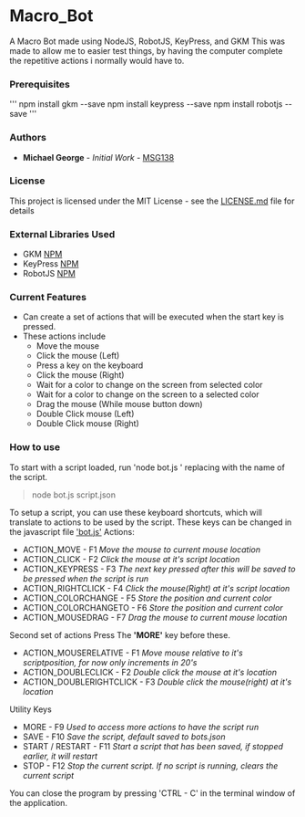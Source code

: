 # Macro_Bot
A Macro Bot made using NodeJS, RobotJS, KeyPress, and GKM
This was made to allow me to easier test things, by having the computer complete the repetitive actions i normally would have to.

### Prerequisites
'''
npm install gkm --save
npm install keypress --save
npm install robotjs --save
'''

### Authors
- **Michael George** - *Initial Work* - [MSG138](https://github.com/msg138)

### License
This project is licensed under the MIT License - see the [LICENSE.md](LICENSE.md) file for details

### External Libraries Used
- GKM [NPM](https://www.npmjs.com/package/gkm)
- KeyPress [NPM](https://www.npmjs.com/package/keypress)
- RobotJS [NPM](https://www.npmjs.com/package/robotjs)

### Current Features
- Can create a set of actions that will be executed when the start key is pressed.
- These actions include
    - Move the mouse
    - Click the mouse (Left)
    - Press a key on the keyboard
    - Click the mouse (Right)
    - Wait for a color to change on the screen from selected color
    - Wait for a color to change on the screen to a selected color
    - Drag the mouse (While mouse button down)
    - Double Click mouse (Left)
    - Double Click mouse (Right)

### How to use
To start with a script loaded, run 'node bot.js <scriptname>' replacing <scriptname> with the name of the script.
> node bot.js script.json

To setup a script, you can use these keyboard shortcuts, which will translate to actions to be used by the script. These keys can be changed in the javascript file ['bot.js'](bot.js)
Actions:
- ACTION_MOVE - F1                  *Move the mouse to current mouse location*
- ACTION_CLICK - F2                 *Click the mouse at it's script location*
- ACTION_KEYPRESS - F3              *The next key pressed after this will be saved to be pressed when the script is run*
- ACTION_RIGHTCLICK - F4            *Click the mouse(Right) at it's script location*
- ACTION_COLORCHANGE - F5           *Store the position and current color*
- ACTION_COLORCHANGETO - F6         *Store the position and current color*
- ACTION_MOUSEDRAG - F7             *Drag the mouse to current mouse location*

Second set of actions Press The **'MORE'** key before these.
- ACTION_MOUSERELATIVE - F1         *Move mouse relative to it's scriptposition, for now only increments in 20's*
- ACTION_DOUBLECLICK - F2           *Double click the mouse at it's location*
- ACTION_DOUBLERIGHTCLICK - F3      *Double click the mouse(right) at it's location*

Utility Keys
- MORE - F9                         *Used to access more actions to have the script run*
- SAVE - F10                        *Save the script, default saved to bots.json*
- START / RESTART - F11             *Start a script that has been saved, if stopped earlier, it will restart*
- STOP - F12                        *Stop the current script. If no script is running, clears the current script*

You can close the program by pressing 'CTRL - C' in the terminal window of the application.